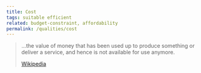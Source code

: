```yaml
---
title: Cost
tags: suitable efficient
related: budget-constraint, affordability
permalink: /qualities/cost
---
```



>...the value of money that has been used up to produce something or deliver a service, and hence is not available for use anymore. 
>
>[Wikipedia]([/references/#volere](https://en.wikipedia.org/wiki/Cost))




